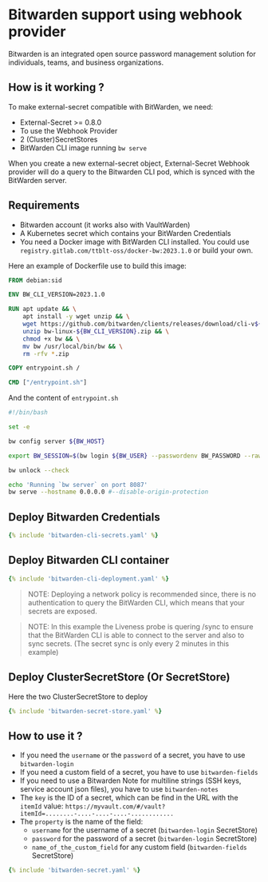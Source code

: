 # Bitwarden support using webhook provider

Bitwarden is an integrated open source password management solution for individuals, teams, and business organizations.

## How is it working ?

To make external-secret compatible with BitWarden, we need:

* External-Secret >= 0.8.0
* To use the Webhook Provider
* 2 (Cluster)SecretStores
* BitWarden CLI image running `bw serve`

When you create a new external-secret object,
External-Secret Webhook provider will do a query to the Bitwarden CLI pod,
which is synced with the BitWarden server.

## Requirements

* Bitwarden account (it works also with VaultWarden)
* A Kubernetes secret which contains your BitWarden Credentials
* You need a Docker image with BitWarden CLI installed.
  You could use `registry.gitlab.com/ttblt-oss/docker-bw:2023.1.0` or build your own.

Here an example of Dockerfile use to build this image:
```dockerfile
FROM debian:sid

ENV BW_CLI_VERSION=2023.1.0

RUN apt update && \
    apt install -y wget unzip && \
    wget https://github.com/bitwarden/clients/releases/download/cli-v${BW_CLI_VERSION}/bw-linux-${BW_CLI_VERSION}.zip && \
    unzip bw-linux-${BW_CLI_VERSION}.zip && \
    chmod +x bw && \
    mv bw /usr/local/bin/bw && \
    rm -rfv *.zip

COPY entrypoint.sh /

CMD ["/entrypoint.sh"]
```

And the content of `entrypoint.sh`
```bash
#!/bin/bash

set -e

bw config server ${BW_HOST}

export BW_SESSION=$(bw login ${BW_USER} --passwordenv BW_PASSWORD --raw)

bw unlock --check

echo 'Running `bw server` on port 8087'
bw serve --hostname 0.0.0.0 #--disable-origin-protection
```


## Deploy Bitwarden Credentials

```yaml
{% include 'bitwarden-cli-secrets.yaml' %}
```

## Deploy Bitwarden CLI container

```yaml
{% include 'bitwarden-cli-deployment.yaml' %}
```

> NOTE: Deploying a network policy is recommended since, there is no authentication to query the BitWarden CLI, which means that your secrets are exposed.

> NOTE: In this example the Liveness probe is quering /sync to ensure that the BitWarden CLI is able to connect to the server and also to sync secrets. (The secret sync is only every 2 minutes in this example)

## Deploy ClusterSecretStore (Or SecretStore)

Here the two ClusterSecretStore to deploy

```yaml
{% include 'bitwarden-secret-store.yaml' %}
```


## How to use it ?

* If you need the `username` or the `password` of a secret, you have to use `bitwarden-login`
* If you need a custom field of a secret, you have to use `bitwarden-fields`
* If you need to use a Bitwarden Note for multiline strings (SSH keys, service account json files), you have to use `bitwarden-notes`
* The `key` is the ID of a secret, which can be find in the URL with the `itemId` value:
  `https://myvault.com/#/vault?itemId=........-....-....-....-............`
* The `property` is the name of the field:
  * `username` for the username of a secret (`bitwarden-login` SecretStore)
  * `password` for the password of a secret (`bitwarden-login` SecretStore)
  * `name_of_the_custom_field` for any custom field (`bitwarden-fields` SecretStore)

```yaml
{% include 'bitwarden-secret.yaml' %}
```
